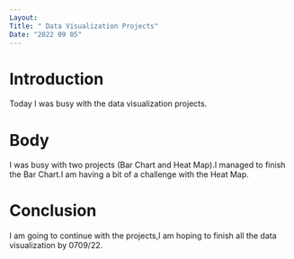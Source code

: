 ```yaml
---
Layout:
Title: " Data Visualization Projects"
Date: "2022 09 05"
---
```


# Introduction
Today I was busy with the data visualization projects.

# Body
I was busy with two projects (Bar Chart and Heat Map).I managed to finish the Bar Chart.I am having a bit of a challenge with the Heat Map.

# Conclusion
I am going to continue with the projects,I am hoping to finish all the data visualization by 0709/22.